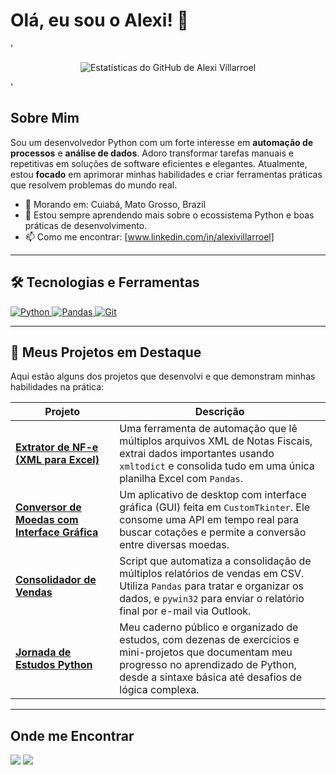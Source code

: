 # Olá, eu sou o Alexi! 👋

'<p align="center">
  <img src="https://github-readme-stats.vercel.app/api?username=valexi25&show_icons=true&theme=dracula&hide_border=true&locale=pt-br" alt="Estatísticas do GitHub de Alexi Villarroel" />
</p>'

## Sobre Mim

Sou um desenvolvedor Python com um forte interesse em **automação de processos** e **análise de dados**. Adoro transformar tarefas manuais e repetitivas em soluções de software eficientes e elegantes. Atualmente, estou **focado** em aprimorar minhas habilidades e criar ferramentas práticas que resolvem problemas do mundo real.

- 📍 Morando em: Cuiabá, Mato Grosso, Brazil
- 🌱 Estou sempre aprendendo mais sobre o ecossistema Python e boas práticas de desenvolvimento.
- 📫 Como me encontrar: [www.linkedin.com/in/alexivillarroel]

---

## 🛠️ Tecnologias e Ferramentas

<p align="left">
  <a href="https://www.python.org" target="_blank"> <img src="https://img.shields.io/badge/Python-3776AB?style=for-the-badge&logo=python&logoColor=white" alt="Python"/> </a>
  <a href="https://pandas.pydata.org/" target="_blank"> <img src="https://img.shields.io/badge/Pandas-150458?style=for-the-badge&logo=pandas&logoColor=white" alt="Pandas"/> </a>
  <a href="https://git-scm.com/" target="_blank"> <img src="https://img.shields.io/badge/GIT-E44C30?style=for-the-badge&logo=git&logoColor=white" alt="Git"/> </a>
</p>

---

## 🚀 Meus Projetos em Destaque

Aqui estão alguns dos projetos que desenvolvi e que demonstram minhas habilidades na prática:

<table>
  <thead>
    <tr>
      <th width="33%">Projeto</th>
      <th width="67%">Descrição</th>
    </tr>
  </thead>
  <tbody>
    <tr>
      <td><a href="https://github.com/valexi25/automacao-nfe-xml-para-excel"><b>Extrator de NF-e (XML para Excel)</b></a></td>
      <td>Uma ferramenta de automação que lê múltiplos arquivos XML de Notas Fiscais, extrai dados importantes usando <code>xmltodict</code> e consolida tudo em uma única planilha Excel com <code>Pandas</code>.</td>
    </tr>
    <tr>
      <td><a href="https://github.com/valexi25/conversor-de-moedas-gui"><b>Conversor de Moedas com Interface Gráfica</b></a></td>
      <td>Um aplicativo de desktop com interface gráfica (GUI) feita em <code>CustomTkinter</code>. Ele consome uma API em tempo real para buscar cotações e permite a conversão entre diversas moedas.</td>
    </tr>
    <tr>
      <td><a href="https://github.com/valexi25/automacao-consolidar-vendas-excel"><b>Consolidador de Vendas</b></a></td>
      <td>Script que automatiza a consolidação de múltiplos relatórios de vendas em CSV. Utiliza <code>Pandas</code> para tratar e organizar os dados, e <code>pywin32</code> para enviar o relatório final por e-mail via Outlook.</td>
    </tr>
     <tr>
      <td><a href="https://github.com/valexi25/python-jornada-de-estudos"><b>Jornada de Estudos Python</b></a></td>
      <td>Meu caderno público e organizado de estudos, com dezenas de exercícios e mini-projetos que documentam meu progresso no aprendizado de Python, desde a sintaxe básica até desafios de lógica complexa.</td>
    </tr>
  </tbody>
</table>

---

## Onde me Encontrar

<p>
  <a href="mailto:[villarroelalexi63@gmail.com]"><img src="https://img.shields.io/badge/Gmail-D14836?style=for-the-badge&logo=gmail&logoColor=white" /></a>
  <a href="[www.linkedin.com/in/alexivillarroel]"><img src="https://img.shields.io/badge/LinkedIn-0077B5?style=for-the-badge&logo=linkedin&logoColor=white" /></a>
</p>
